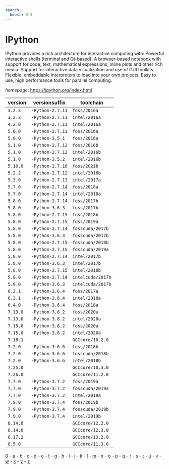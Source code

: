 ```yaml
---
search:
  boost: 0.5
---
```

# IPython

IPython provides a rich architecture for interactive computing with:  Powerful interactive shells (terminal and Qt-based).  A browser-based notebook with support for code, text, mathematical expressions, inline plots and other rich media.  Support for interactive data visualization and use of GUI toolkits.  Flexible, embeddable interpreters to load into your own projects.  Easy to use, high performance tools for parallel computing.

*homepage*: <https://ipython.org/index.html>

version | versionsuffix | toolchain
--------|---------------|----------
``3.2.3`` | ``-Python-2.7.11`` | ``foss/2016a``
``3.2.3`` | ``-Python-2.7.11`` | ``intel/2016a``
``4.2.0`` | ``-Python-2.7.11`` | ``intel/2016a``
``5.0.0`` | ``-Python-2.7.11`` | ``foss/2016a``
``5.0.0`` | ``-Python-3.5.1`` | ``foss/2016a``
``5.1.0`` | ``-Python-2.7.12`` | ``foss/2016b``
``5.1.0`` | ``-Python-2.7.12`` | ``intel/2016b``
``5.1.0`` | ``-Python-3.5.2`` | ``intel/2016b``
``5.10.0`` | ``-Python-2.7.18`` | ``foss/2021b``
``5.2.2`` | ``-Python-2.7.12`` | ``intel/2016b``
``5.3.0`` | ``-Python-2.7.13`` | ``intel/2017a``
``5.7.0`` | ``-Python-2.7.14`` | ``foss/2018a``
``5.7.0`` | ``-Python-2.7.14`` | ``intel/2018a``
``5.8.0`` | ``-Python-2.7.14`` | ``foss/2017b``
``5.8.0`` | ``-Python-3.6.3`` | ``foss/2017b``
``5.8.0`` | ``-Python-2.7.15`` | ``foss/2018b``
``5.8.0`` | ``-Python-2.7.15`` | ``foss/2019a``
``5.8.0`` | ``-Python-2.7.14`` | ``fosscuda/2017b``
``5.8.0`` | ``-Python-3.6.3`` | ``fosscuda/2017b``
``5.8.0`` | ``-Python-2.7.15`` | ``fosscuda/2018b``
``5.8.0`` | ``-Python-2.7.15`` | ``fosscuda/2019a``
``5.8.0`` | ``-Python-2.7.14`` | ``intel/2017b``
``5.8.0`` | ``-Python-3.6.3`` | ``intel/2017b``
``5.8.0`` | ``-Python-2.7.15`` | ``intel/2018b``
``5.8.0`` | ``-Python-2.7.14`` | ``intelcuda/2017b``
``5.8.0`` | ``-Python-3.6.3`` | ``intelcuda/2017b``
``6.2.1`` | ``-Python-3.6.4`` | ``foss/2017a``
``6.3.1`` | ``-Python-3.6.4`` | ``intel/2018a``
``6.4.0`` | ``-Python-3.6.4`` | ``foss/2018a``
``7.13.0`` | ``-Python-3.8.2`` | ``foss/2020a``
``7.13.0`` | ``-Python-3.8.2`` | ``intel/2020a``
``7.15.0`` | ``-Python-3.8.2`` | ``foss/2020a``
``7.15.0`` | ``-Python-3.8.2`` | ``intel/2020a``
``7.18.1`` |  | ``GCCcore/10.2.0``
``7.2.0`` | ``-Python-3.6.6`` | ``foss/2018b``
``7.2.0`` | ``-Python-3.6.6`` | ``fosscuda/2018b``
``7.2.0`` | ``-Python-3.6.6`` | ``intel/2018b``
``7.25.0`` |  | ``GCCcore/10.3.0``
``7.26.0`` |  | ``GCCcore/11.2.0``
``7.7.0`` | ``-Python-3.7.2`` | ``foss/2019a``
``7.7.0`` | ``-Python-3.7.2`` | ``fosscuda/2019a``
``7.7.0`` | ``-Python-3.7.2`` | ``intel/2019a``
``7.9.0`` | ``-Python-3.7.4`` | ``foss/2019b``
``7.9.0`` | ``-Python-3.7.4`` | ``fosscuda/2019b``
``7.9.0`` | ``-Python-3.7.4`` | ``intel/2019b``
``8.14.0`` |  | ``GCCcore/12.2.0``
``8.14.0`` |  | ``GCCcore/12.3.0``
``8.17.2`` |  | ``GCCcore/13.2.0``
``8.5.0`` |  | ``GCCcore/11.3.0``

[0](../0/index.md) - [a](../a/index.md) - [b](../b/index.md) - [c](../c/index.md) - [d](../d/index.md) - [e](../e/index.md) - [f](../f/index.md) - [g](../g/index.md) - [h](../h/index.md) - [i](../i/index.md) - [j](../j/index.md) - [k](../k/index.md) - [l](../l/index.md) - [m](../m/index.md) - [n](../n/index.md) - [o](../o/index.md) - [p](../p/index.md) - [q](../q/index.md) - [r](../r/index.md) - [s](../s/index.md) - [t](../t/index.md) - [u](../u/index.md) - [v](../v/index.md) - [w](../w/index.md) - [x](../x/index.md) - [y](../y/index.md) - [z](../z/index.md)

